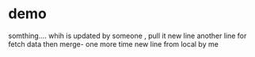 # demo

somthing.... whih is updated by someone , pull it
new line
another line for fetch data then merge- one more time
new line from local by me
